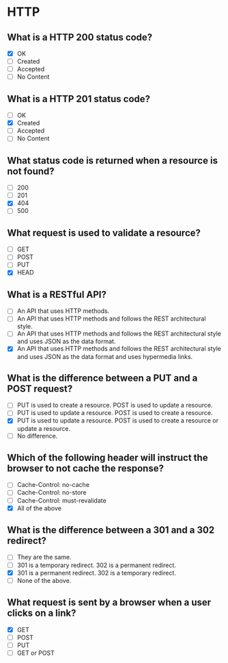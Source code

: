 # HTTP

## What is a HTTP 200 status code?

- [x] OK
- [ ] Created
- [ ] Accepted
- [ ] No Content

## What is a HTTP 201 status code?

- [ ] OK
- [x] Created
- [ ] Accepted
- [ ] No Content

## What status code is returned when a resource is not found?

- [ ] 200
- [ ] 201
- [x] 404
- [ ] 500

## What request is used to validate a resource?

- [ ] GET
- [ ] POST
- [ ] PUT
- [x] HEAD

## What is a RESTful API?

- [ ] An API that uses HTTP methods.
- [ ] An API that uses HTTP methods and follows the REST architectural style.
- [ ] An API that uses HTTP methods and follows the REST architectural style and uses JSON as the data format.
- [x] An API that uses HTTP methods and follows the REST architectural style and uses JSON as the data format and uses hypermedia links.

## What is the difference between a PUT and a POST request?

- [ ] PUT is used to create a resource. POST is used to update a resource.
- [ ] PUT is used to update a resource. POST is used to create a resource.
- [x] PUT is used to update a resource. POST is used to create a resource or update a resource.
- [ ] No difference.

## Which of the following header will instruct the browser to not cache the response?

- [ ] Cache-Control: no-cache
- [ ] Cache-Control: no-store
- [ ] Cache-Control: must-revalidate
- [x] All of the above

## What is the difference between a 301 and a 302 redirect?

- [ ] They are the same.
- [ ] 301 is a temporary redirect. 302 is a permanent redirect.
- [x] 301 is a permanent redirect. 302 is a temporary redirect.
- [ ] None of the above.

## What request is sent by a browser when a user clicks on a link?

- [x] GET
- [ ] POST
- [ ] PUT
- [ ] GET or POST